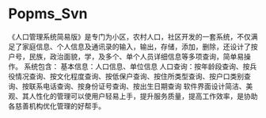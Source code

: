 # Popms_Svn
 《人口管理系统简易版》是专门为小区，农村人口，社区开发的一套系统，不仅满足了家庭信息、个人信息及通讯录的输入，输出，存储，添加，删除，还设计了按户号，民族，政治面貌，学，及多个、单个人员详细信息等多项查询，简单易操作。 系统包含： 基本信息：人口信息、单位信息 人口查询：按年龄段查询、按兵役情况查询、按文化程度查询、按低保户查询、按住所类型查询、按户口类别查询、按联系电话查询、按身份证号查询、按出生日期查询 软件界面设计简洁、美观、其人性化的管理可以使用户轻易上手，提升服务质量，提高工作效率，是协助各慈善机构优化管理的好帮手。

